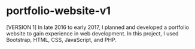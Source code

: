 # portfolio-website-v1
[VERSION 1]  In late 2016 to early 2017, I planned and developed a portfolio website to gain experience in web development.  In this project, I used Bootstrap, HTML, CSS, JavaScript, and PHP. 
